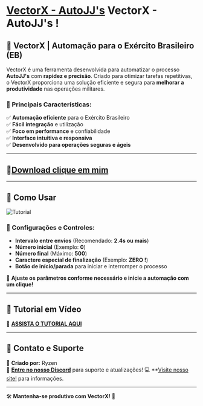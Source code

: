 # [VectorX - AutoJJ's](https://cdn.discordapp.com/attachments/1350838301703012402/1395092066094157975/Icone_do_app_VectorX_1_2.png?ex=6879303c&is=6877debc&hm=e6d69dd07b6636c4eb5cad695916befbd0425edc295855fa0aafca6973335cd4&) VectorX - AutoJJ's !

## 🚀 VectorX | Automação para o Exército Brasileiro (EB)

VectorX é uma ferramenta desenvolvida para automatizar o processo **AutoJJ's** com **rapidez e precisão**. Criado para otimizar tarefas repetitivas, o VectorX proporciona uma solução eficiente e segura para **melhorar a produtividade** nas operações militares.

### 🔧 Principais Características:
✅ **Automação eficiente** para o Exército Brasileiro  
✅ **Fácil integração** e utilização  
✅ **Foco em performance** e confiabilidade  
✅ **Interface intuitiva e responsiva**  
✅ **Desenvolvido para operações seguras e ágeis**  

---
## 📁[Download clique em mim](https://github.com/Ryzen-Developper/VectorX-AutoJJs/releases/download/v2.1.3/VectorX_Installer.exe)
---

## 📖 Como Usar

![Tutorial](https://cdn.discordapp.com/attachments/1129522431141351499/1345779050722885755/Tutorialgithub.png?ex=67c5c9e9&is=67c47869&hm=47ed25f8165896853d4abf37317c051cba450064d3fcdc6ae8d9cf758d323e9b&)

### 🔹 Configurações e Controles:
- **Intervalo entre envios** (Recomendado: **2.4s ou mais**)
- **Número inicial** (Exemplo: **0**)
- **Número final** (Máximo: **500**)
- **Caractere especial de finalização** (Exemplo: **ZERO !**)
- **Botão de início/parada** para iniciar e interromper o processo

🔹 **Ajuste os parâmetros conforme necessário e inicie a automação com um clique!**

---

## 🎥 Tutorial em Vídeo

📌 [**ASSISTA O TUTORIAL AQUI**](linkvideo)  

---

## 🔗 Contato e Suporte
👑 **Criado por:** Ryzen  
💬 **[Entre no nosso Discord](https://discord.gg/9dPeC5Tpun)** para suporte e atualizações!
💻 **[Visite nosso site!](https://vectorx-com.vercel.app) para informações.

---

🛠 **Mantenha-se produtivo com VectorX!** 🚀

